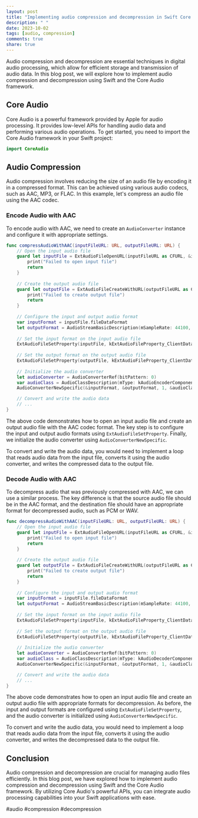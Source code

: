 ```yaml
---
layout: post
title: "Implementing audio compression and decompression in Swift Core Audio"
description: " "
date: 2023-10-02
tags: [audio, compression]
comments: true
share: true
---
```


Audio compression and decompression are essential techniques in digital audio processing, which allow for efficient storage and transmission of audio data. In this blog post, we will explore how to implement audio compression and decompression using Swift and the Core Audio framework.

## Core Audio

Core Audio is a powerful framework provided by Apple for audio processing. It provides low-level APIs for handling audio data and performing various audio operations. To get started, you need to import the Core Audio framework in your Swift project:

```swift
import CoreAudio
```

## Audio Compression

Audio compression involves reducing the size of an audio file by encoding it in a compressed format. This can be achieved using various audio codecs, such as AAC, MP3, or FLAC. In this example, let's compress an audio file using the AAC codec.

### Encode Audio with AAC

To encode audio with AAC, we need to create an `AudioConverter` instance and configure it with appropriate settings.

```swift
func compressAudioWithAAC(inputFileURL: URL, outputFileURL: URL) {
    // Open the input audio file
    guard let inputFile = ExtAudioFileOpenURL(inputFileURL as CFURL, &inputFileRef) else {
        print("Failed to open input file")
        return
    }
    
    // Create the output audio file
    guard let outputFile = ExtAudioFileCreateWithURL(outputFileURL as CFURL, fileTypeID: kAudioFileM4AType, streamDescription: &outputFormat, flags: 0) else {
        print("Failed to create output file")
        return
    }
    
    // Configure the input and output audio format
    var inputFormat = inputFile.fileDataFormat
    let outputFormat = AudioStreamBasicDescription(mSampleRate: 44100, mFormatID: kAudioFormatMPEG4AAC, mFormatFlags: 0, mBytesPerPacket: 0, mFramesPerPacket: 1024, mBytesPerFrame: 0, mChannelsPerFrame: 2, mBitsPerChannel: 0, mReserved: 0)
    
    // Set the input format on the input audio file
    ExtAudioFileSetProperty(inputFile, kExtAudioFileProperty_ClientDataFormat, sizeof(AudioStreamBasicDescription.self), &inputFormat)
    
    // Set the output format on the output audio file
    ExtAudioFileSetProperty(outputFile, kExtAudioFileProperty_ClientDataFormat, sizeof(AudioStreamBasicDescription.self), &outputFormat)
    
    // Initialize the audio converter
    let audioConverter = AudioConverterRef(bitPattern: 0)
    var audioClass = AudioClassDescription(mType: kAudioEncoderComponentType, mSubType: kAudioFormatMPEG4AAC, mManufacturer: kAudioCodecManufacturer_Apple)
    AudioConverterNewSpecific(&inputFormat, &outputFormat, 1, &audioClass, audioConverter)

    // Convert and write the audio data
    // ...
}
```

The above code demonstrates how to open an input audio file and create an output audio file with the AAC codec format. The key step is to configure the input and output audio formats using `ExtAudioFileSetProperty`. Finally, we initialize the audio converter using `AudioConverterNewSpecific`.

To convert and write the audio data, you would need to implement a loop that reads audio data from the input file, converts it using the audio converter, and writes the compressed data to the output file.

### Decode Audio with AAC

To decompress audio that was previously compressed with AAC, we can use a similar process. The key difference is that the source audio file should be in the AAC format, and the destination file should have an appropriate format for decompressed audio, such as PCM or WAV.

```swift
func decompressAudioWithAAC(inputFileURL: URL, outputFileURL: URL) {
    // Open the input audio file
    guard let inputFile = ExtAudioFileOpenURL(inputFileURL as CFURL, &inputFileRef) else {
        print("Failed to open input file")
        return
    }
    
    // Create the output audio file
    guard let outputFile = ExtAudioFileCreateWithURL(outputFileURL as CFURL, fileTypeID: kAudioFileWAVEType, streamDescription: &outputFormat, flags: 0) else {
        print("Failed to create output file")
        return
    }
    
    // Configure the input and output audio format
    var inputFormat = inputFile.fileDataFormat
    let outputFormat = AudioStreamBasicDescription(mSampleRate: 44100, mFormatID: kAudioFormatLinearPCM, mFormatFlags: kAudioFormatFlagIsFloat | kAudioFormatFlagIsPacked, mBytesPerPacket: 4, mFramesPerPacket: 1, mBytesPerFrame: 4, mChannelsPerFrame: 2, mBitsPerChannel: 32, mReserved: 0)
    
    // Set the input format on the input audio file
    ExtAudioFileSetProperty(inputFile, kExtAudioFileProperty_ClientDataFormat, sizeof(AudioStreamBasicDescription.self), &inputFormat)
    
    // Set the output format on the output audio file
    ExtAudioFileSetProperty(outputFile, kExtAudioFileProperty_ClientDataFormat, sizeof(AudioStreamBasicDescription.self), &outputFormat)
    
    // Initialize the audio converter
    let audioConverter = AudioConverterRef(bitPattern: 0)
    var audioClass = AudioClassDescription(mType: kAudioDecoderComponentType, mSubType: kAudioFormatMPEG4AAC, mManufacturer: kAudioCodecManufacturer_Apple)
    AudioConverterNewSpecific(&inputFormat, &outputFormat, 1, &audioClass, audioConverter)

    // Convert and write the audio data
    // ...
}
```

The above code demonstrates how to open an input audio file and create an output audio file with appropriate formats for decompression. As before, the input and output formats are configured using `ExtAudioFileSetProperty`, and the audio converter is initialized using `AudioConverterNewSpecific`.

To convert and write the audio data, you would need to implement a loop that reads audio data from the input file, converts it using the audio converter, and writes the decompressed data to the output file.

## Conclusion

Audio compression and decompression are crucial for managing audio files efficiently. In this blog post, we have explored how to implement audio compression and decompression using Swift and the Core Audio framework. By utilizing Core Audio's powerful APIs, you can integrate audio processing capabilities into your Swift applications with ease.

#audio #compression #decompression